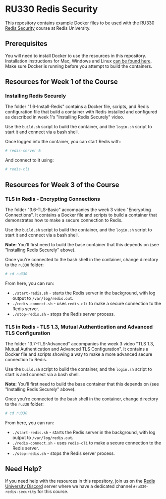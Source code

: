 # RU330 Redis Security

This repository contains example Docker files to be used with the [RU330 Redis Security](https://university.redislabs.com/courses/ru330/) course at Redis University.

## Prerequisites

You will need to install Docker to use the resources in this repository.  Installation instructions for Mac, Windows and Linux [can be found here](https://docs.docker.com/get-docker/).  Make sure Docker is running before you attempt to build the containers.

## Resources for Week 1 of the Course

### Installing Redis Securely

The folder "1.6-Install-Redis" contains a Docker file, scripts, and Redis configuration file that build a container with Redis installed and configured as described in week 1's "Installing Redis Securely" video.

Use the `build.sh` script to build the container, and the `login.sh` script to start it and connect via a bash shell.

Once logged into the container, you can start Redis with:

```bash
# redis-server &
```

And connect to it using:

```bash
# redis-cli
```

## Resources for Week 3 of the Course

### TLS in Redis - Encrypting Connections

The folder "3.6-TLS-Basic" accompanies the week 3 video "Encrypting Connections".  It contains a Docker file and scripts to build a container that demonstrates how to make a secure connection to Redis.

Use the `build.sh` script to build the container, and the `login.sh` script to start it and connect via a bash shell.

**Note:** You'll first need to build the base container that this depends on (see "Installing Redis Securely" above).

Once you're connected to the bash shell in the container, change directory to the `ru330` folder:

```bash
# cd ru330
```

From here, you can run:

* `./start-redis.sh` - starts the Redis server in the background, with log output to `/var/log/redis.out`.
* `./redis-connect.sh` - uses `redis-cli` to make a secure connection to the Redis server.
* `./stop-redis.sh` - stops the Redis server process.


### TLS in Redis - TLS 1.3, Mutual Authentication and Advanced TLS Configuration

The folder "3.7-TLS-Advanced" accompanies the week 3 video "TLS 1.3, Mutual Authentication and Advanced TLS Configuration".  It contains a Docker file and scripts showing a way to make a more advanced secure connection to Redis.

Use the `build.sh` script to build the container, and the `login.sh` script to start is and connect via a bash shell.

**Note:** You'll first need to build the base container that this depends on (see "Installing Redis Securely" above).

Once you're connected to the bash shell in the container, change directory to the `ru330` folder:

```bash
# cd ru330
```

From here, you can run:

* `./start-redis.sh` - starts the Redis server in the background, with log output to `/var/log/redis.out`.
* `./redis-connect.sh` - uses `redis-cli` to make a secure connection to the Redis server.
* `./stop-redis.sh` - stops the Redis server process.

## Need Help?

If you need help with the resources in this repository, join us on the [Redis University Discord](https://discord.gg/4StRkuH) server where we have a dedicated channel `#ru330-redis-security` for this course.
